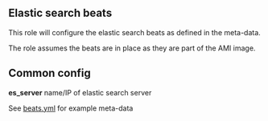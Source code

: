 Elastic search beats
--------------------

This role will configure the elastic search beats as defined in the meta-data.

The role assumes the beats are in place as they are part of the AMI image.

Common config
-------------

**es_server** name/IP of elastic search server

See [beats.yml](beats.yml) for example meta-data

